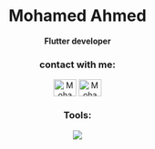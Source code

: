 <div align="center">
  <h1>Mohamed Ahmed</h1>
  <b>Flutter developer</b>
  
<h3 align="center">contact with me:</h3>
<p align="center">
<a href="https://linkedin.com/in/mohamed-ahmed-17054a1ab/" target="blank"><img align="center" src="https://raw.githubusercontent.com/rahuldkjain/github-profile-readme-generator/master/src/images/icons/Social/linked-in-alt.svg" alt="Mohamed Ahmed" height="30" width="40" /></a>
<a href="https://fb.com/profile.php?id=100009471490686" target="blank"><img align="center" src="https://raw.githubusercontent.com/rahuldkjain/github-profile-readme-generator/master/src/images/icons/Social/facebook.svg" alt="Mohamed Ahmed" height="30" width="40" /></a>
  
<br/>
<h3 align="center">Tools:</h3>
  <img src="https://skillicons.dev/icons?i=dart,flutter,idea,unity,vscode,github,javascript,linkedin,cpp,html,css,discord,git" />
  <br />
  <br />
</div>
